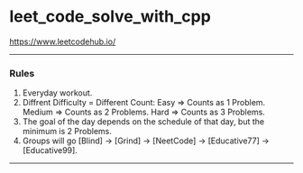 # leet_code_solve_with_cpp
https://www.leetcodehub.io/

---
### Rules
1. Everyday workout.
2. Diffrent Difficulty = Different Count:
    Easy => Counts as 1 Problem.
    Medium => Counts as 2 Problems.
    Hard => Counts as 3 Problems.
3. The goal of the day depends on the schedule of that day, but the minimum is 2 Problems.
4. Groups will go [Blind] -> [Grind] -> [NeetCode] -> [Educative77] -> [Educative99].

---